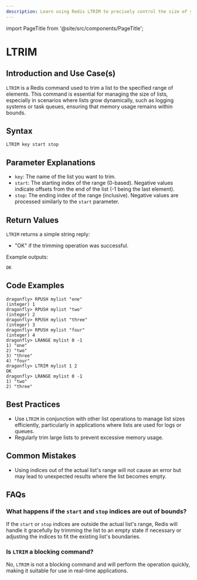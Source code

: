```yaml
---
description: Learn using Redis LTRIM to precisely control the size of your lists by trimming elements.
---
```


import PageTitle from '@site/src/components/PageTitle';

# LTRIM

<PageTitle title="Redis LTRIM Explained (Better Than Official Docs)" />

## Introduction and Use Case(s)

`LTRIM` is a Redis command used to trim a list to the specified range of elements. This command is essential for managing the size of lists, especially in scenarios where lists grow dynamically, such as logging systems or task queues, ensuring that memory usage remains within bounds.

## Syntax

```plaintext
LTRIM key start stop
```

## Parameter Explanations

- `key`: The name of the list you want to trim.
- `start`: The starting index of the range (0-based). Negative values indicate offsets from the end of the list (-1 being the last element).
- `stop`: The ending index of the range (inclusive). Negative values are processed similarly to the `start` parameter.

## Return Values

`LTRIM` returns a simple string reply:

- "OK" if the trimming operation was successful.

Example outputs:

```plaintext
OK
```

## Code Examples

```cli
dragonfly> RPUSH mylist "one"
(integer) 1
dragonfly> RPUSH mylist "two"
(integer) 2
dragonfly> RPUSH mylist "three"
(integer) 3
dragonfly> RPUSH mylist "four"
(integer) 4
dragonfly> LRANGE mylist 0 -1
1) "one"
2) "two"
3) "three"
4) "four"
dragonfly> LTRIM mylist 1 2
OK
dragonfly> LRANGE mylist 0 -1
1) "two"
2) "three"
```

## Best Practices

- Use `LTRIM` in conjunction with other list operations to manage list sizes efficiently, particularly in applications where lists are used for logs or queues.
- Regularly trim large lists to prevent excessive memory usage.

## Common Mistakes

- Using indices out of the actual list's range will not cause an error but may lead to unexpected results where the list becomes empty.

## FAQs

### What happens if the `start` and `stop` indices are out of bounds?

If the `start` or `stop` indices are outside the actual list's range, Redis will handle it gracefully by trimming the list to an empty state if necessary or adjusting the indices to fit the existing list's boundaries.

### Is `LTRIM` a blocking command?

No, `LTRIM` is not a blocking command and will perform the operation quickly, making it suitable for use in real-time applications.
